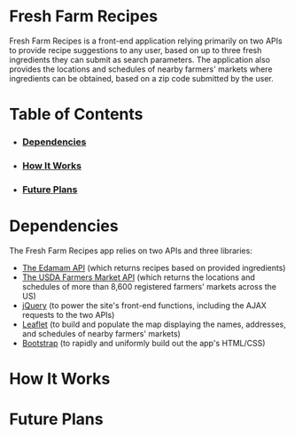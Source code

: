 # **Fresh Farm Recipes**
Fresh Farm Recipes is a front-end application relying primarily on two APIs to provide recipe suggestions to any user, based on up to three fresh ingredients they can submit as search parameters. The application also provides the locations and schedules of nearby farmers' markets where ingredients can be obtained, based on a zip code submitted by the user.

# Table of Contents

* ### [Dependencies](https://github.com/geoffdgeorge/Fresh-Farm-Recipes/tree/develop#dependencies-1)
* ### [How It Works](https://github.com/geoffdgeorge/Fresh-Farm-Recipes/tree/develop#how-it-works-1)
* ### [Future Plans](https://github.com/geoffdgeorge/Fresh-Farm-Recipes/tree/develop#future-plans-1)

# Dependencies

The Fresh Farm Recipes app relies on two APIs and three libraries:

* [The Edamam API](https://developer.edamam.com/) (which returns recipes based on provided ingredients)
* [The USDA Farmers Market API](https://search.ams.usda.gov/farmersmarkets/v1/svcdesc.html) (which returns the locations and schedules of more than 8,600 registered farmers' markets across the US)
* [jQuery](https://jquery.com/) (to power the site's front-end functions, including the AJAX requests to the two APIs)
* [Leaflet](https://leafletjs.com/) (to build and populate the map displaying the names, addresses, and schedules of nearby farmers' markets)
* [Bootstrap](https://getbootstrap.com/) (to rapidly and uniformly build out the app's HTML/CSS)

# How It Works



# Future Plans